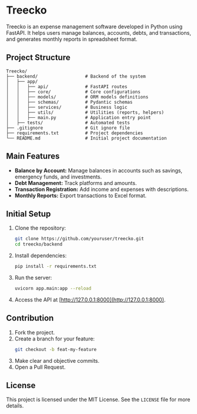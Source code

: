 # Treecko

Treecko is an expense management software developed in Python using FastAPI. It helps users manage balances, accounts, debts, and transactions, and generates monthly reports in spreadsheet format.

## Project Structure

```
Treecko/
├── backend/                  # Backend of the system
│   ├── app/
│   │   ├── api/              # FastAPI routes
│   │   ├── core/             # Core configurations
│   │   ├── models/           # ORM models definitions
│   │   ├── schemas/          # Pydantic schemas
│   │   ├── services/         # Business logic
│   │   ├── utils/            # Utilities (reports, helpers)
│   │   ├── main.py           # Application entry point
│   ├── tests/                # Automated tests
├── .gitignore                # Git ignore file
├── requirements.txt          # Project dependencies
└── README.md                 # Initial project documentation
```

## Main Features
- **Balance by Account:** Manage balances in accounts such as savings, emergency funds, and investments.
- **Debt Management:** Track platforms and amounts.
- **Transaction Registration:** Add income and expenses with descriptions.
- **Monthly Reports:** Export transactions to Excel format.

## Initial Setup
1. Clone the repository:
   ```bash
   git clone https://github.com/youruser/treecko.git
   cd treecko/backend
   ```

2. Install dependencies:
   ```bash
   pip install -r requirements.txt
   ```

3. Run the server:
   ```bash
   uvicorn app.main:app --reload
   ```

4. Access the API at [http://127.0.0.1:8000](http://127.0.0.1:8000).

## Contribution
1. Fork the project.
2. Create a branch for your feature:
   ```bash
   git checkout -b feat-my-feature
   ```
3. Make clear and objective commits.
4. Open a Pull Request.

## License
This project is licensed under the MIT License. See the `LICENSE` file for more details.
